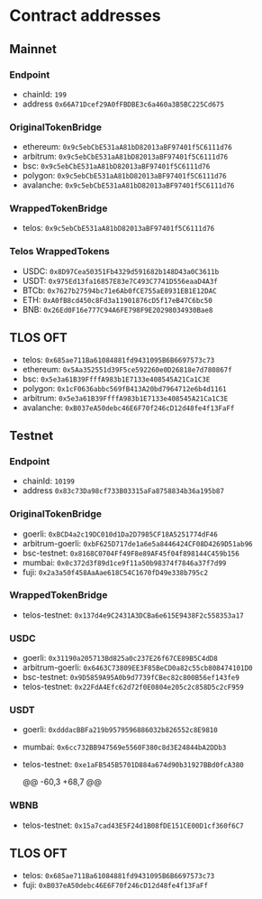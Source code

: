 # Contract addresses

## Mainnet

### Endpoint
* chainId: `199`
* address `0x66A71Dcef29A0fFBDBE3c6a460a3B5BC225Cd675`

### OriginalTokenBridge
* ethereum: `0x9c5ebCbE531aA81bD82013aBF97401f5C6111d76`
* arbitrum: `0x9c5ebCbE531aA81bD82013aBF97401f5C6111d76`
* bsc: `0x9c5ebCbE531aA81bD82013aBF97401f5C6111d76`
* polygon: `0x9c5ebCbE531aA81bD82013aBF97401f5C6111d76`
* avalanche: `0x9c5ebCbE531aA81bD82013aBF97401f5C6111d76`

### WrappedTokenBridge
* telos: `0x9c5ebCbE531aA81bD82013aBF97401f5C6111d76`

### Telos WrappedTokens
* USDC: `0x8D97Cea50351Fb4329d591682b148D43a0C3611b`
* USDT: `0x975Ed13fa16857E83e7C493C7741D556eaaD4A3f`
* BTCb: `0x7627b27594bc71e6Ab0fCE755aE8931EB1E12DAC`
* ETH: `0xA0fB8cd450c8Fd3a11901876cD5f17eB47C6bc50`
* BNB: `0x26Ed0F16e777C94A6FE798F9E20298034930Bae8`

## TLOS OFT 
* telos: `0x685ae711Ba61084881fd9431095B6B6697573c73`
* ethereum: `0x5Aa352551d39F5ce592260e0D26818e7d780867f`
* bsc: `0x5e3a61B39FfffA983b1E7133e408545A21Ca1C3E`
* polygon: `0x1cF0636abbc569fB413A20bd7964712e6b4d1161`
* arbitrum: `0x5e3a61B39FfffA983b1E7133e408545A21Ca1C3E`
* avalanche: `0xB037eA50debc46E6F70f246cD12d48fe4f13FaFf`

## Testnet

### Endpoint
* chainId: `10199`
* address `0x83c73Da98cf733B03315aFa8758834b36a195b87`

### OriginalTokenBridge
* goerli: `0xBCD4a2c19DC010d1Da2D7985CF18A5251774dF46`
* arbitrum-goerli: `0xbF625D717de1a6e5a8446424CF08D4269D51ab96`
* bsc-testnet: `0x8168C0704Ff49F8e89AF45f04f898144C459b156`
* mumbai: `0x0c372d3f89d1ce9f11a50b98374f7846a37f7d99`
* fuji: `0x2a3a50f458AaAae618C54C1670fD49e338b795c2`

### WrappedTokenBridge
* telos-testnet: `0x137d4e9C2431A3DCBa6e615E9438F2c558353a17`

### USDC
* goerli: `0x31190a205713Bd825a0c237E26f67CE89B5C4dD8`
* arbitrum-goerli: `0x6463C73809EE3F85BeCD0a82c55cb808474101D0`
* bsc-testnet: `0x9D5859A95A0b9d7739fCBec82c800B56ef143fe9`
* telos-testnet: `0x22FdA4Efc62d72f0E0804e205c2c858D5c2cF959`

### USDT
* goerli: `0xdddacBBFa219b9579596886032b826552c8E9810` 
* mumbai: `0x6cc732BB947569e5560F380c8d3E24844bA2DDb3`
* telos-testnet: `0xe1aFB545B5701D884a674d90b31927BBd0fcA380`

	@@ -60,3 +68,7 @@

### WBNB
* telos-testnet: `0x15a7cad43E5F24d1B08fDE151CE00D1cf360f6C7`

## TLOS OFT 
* telos: `0x685ae711Ba61084881fd9431095B6B6697573c73`
* fuji: `0xB037eA50debc46E6F70f246cD12d48fe4f13FaFf`